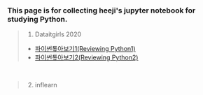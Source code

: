 ### This page is for collecting heeji's jupyter notebook for studying Python.

> 1. Dataitgirls 2020
>  - [파이썬톺아보기1(Reviewing Python1)](https://github.com/heezeo/python_studypolio/blob/gh-pages/python_review_1.html)
>  - [파이썬톺아보기2(Reviewing Python2)]()
<br/>

> 2. inflearn
>

